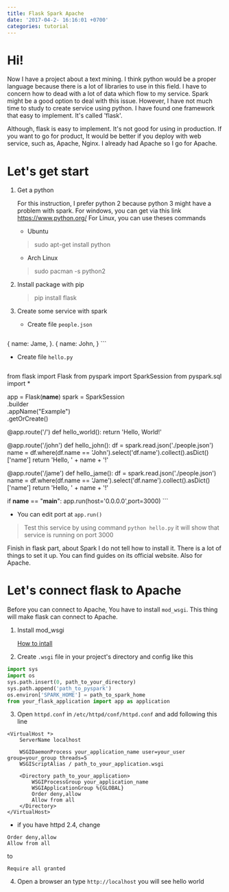 ```yaml
---
title: Flask Spark Apache
date: '2017-04-2- 16:16:01 +0700'
categories: tutorial
---
```


# Hi!

Now I have a project about a text mining. I think python would be a proper language because there is a lot of libraries to use in this field. I have to concern how to dead with a lot of data which flow to my service. Spark might be a good option to deal with this issue. However, I have not much time to study to create service using python. I have found one framework that easy to implement. It's called 'flask'.

Although, flask is easy to implement. It's not good for using in production. If you want to go for product, It would be better if you deploy with web service, such as, Apache, Nginx. I already had Apache so I go for Apache.

# Let's get start

1. Get a python

   For this instruction, I prefer python 2 because python 3 might have a problem with spark. For windows, you can get via this link <https://www.python.org/> For Linux, you can use theses commands

     - Ubuntu
     > sudo apt-get install python

     - Arch Linux
     > sudo pacman -s python2

2. Install package with pip
   > pip install flask

3. Create some service with spark

   - Create file `people.json`

     ```json
{
  name: Jame,
}.
{
  name: John,
}
     ```
   - Create file `hello.py`

     ```python
from flask import Flask
from pyspark import SparkSession
from pyspark.sql import *

app = Flask(__name__)
spark = SparkSession \
    .builder \
    .appName("Example") \
    .getOrCreate()

@app.route('/')
def hello_world():
  return 'Hello, World!'

@app.route('/john')
def hello_john():
  df = spark.read.json('./people.json')
  name = df.where(df.name == 'John').select('df.name').collect().asDict()['name']
  return 'Hello, ' + name + '!'

@app.route('/jame')
def hello_jame():
  df = spark.read.json('./people.json')
  name = df.where(df.name == 'Jame').select('df.name').collect().asDict()['name']
  return 'Hello, ' + name + '!'

if __name__ == "__main__":
  app.run(host='0.0.0.0',port=3000)
     ```

- You can edit port at `app.run()`

> Test this service by using command `python hello.py` it will show that service is running on port 3000

Finish in flask part, about Spark I do not tell how to install it. There is a lot of things to set it up. You can find guides on its official website. Also for Apache.

# Let's connect flask to Apache

Before you can connect to Apache, You have to install `mod_wsgi`. This thing will make flask can connect to Apache.

1. Install mod_wsgi

   [How to intall](http://flask.pocoo.org/docs/0.12/deploying/mod_wsgi/)

2. Create `.wsgi` file in your project's directory and config like this
```python
import sys
import os
sys.path.insert(0, path_to_your_directory)
sys.path.append('path_to_pyspark')
os.environ['SPARK_HOME'] = path_to_spark_home
from your_flask_application import app as application
```

3. Open `httpd.conf` in `/etc/httpd/conf/httpd.conf` and add following this line
```
<VirtualHost *>
    ServerName localhost

    WSGIDaemonProcess your_application_name user=your_user group=your_group threads=5
    WSGIScriptAlias / path_to_your_application.wsgi

    <Directory path_to_your_application>
        WSGIProcessGroup your_application_name
        WSGIApplicationGroup %{GLOBAL}
        Order deny,allow
        Allow from all
    </Directory>
</VirtualHost>
```

- if you have httpd 2.4, change
```
Order deny,allow
Allow from all
```
   to
```
Require all granted
```

4. Open a browser an type `http://localhost` you will see hello world
